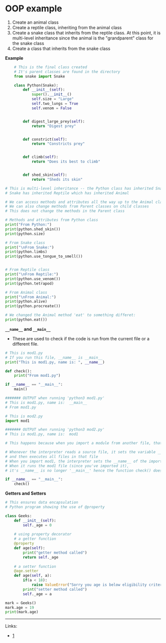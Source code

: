 # OOP example
1. Create an animal class
2. Create a reptile class, inheriting from the animal class
3. Create a snake class that inherits from the reptile class. At this point, it is multi-level inheritance since the animal is the "grandparent" class for the snake class
4. Create a class that inherits from the snake class


**Example**
```python
    # This is the final class created
    # It's parent classes are found in the directory
    from snake import Snake

    class Python(Snake):
        def __init__(self):
            super().__init__()
            self.size = "Large"
            self.two_lungs = True
            self.venom = False


        def digest_large_prey(self):
            return "Digest prey"


        def constrict(self):
            return "Constricts prey"


        def climb(self):
            return "Does its best to climb"


        def shed_skin(self):
            return "Sheds its skin"
```

```python
# This is multi-level inheritance -- the Python class has inherited Snake while
# Snake has inherited Reptile which has inherited Animal

# We can access methods and attributes all the way up to the Animal class
# We can also change methods from Parent classes on child classes
# This does not change the methods in the Parent class

# Methods and attributes from Python class
print("From Python:")
print(python.shed_skin())
print(python.size)

# From Snake class
print("\nFrom Snake:")
print(python.limbs)
print(python.use_tongue_to_smell())


# From Reptile class
print("\nFrom Reptile:")
print(python.use_venom())
print(python.tetrapod)

# From Animal class
print("\nFrom Animal:")
print(python.alive)
print(python.procreate())

# We changed the Animal method 'eat' to something differet:
print(python.eat())
```

**```__name__``` and ```__main__```**
- These are used to check if the code is run from the current file or a different file.

```python
# This is mod1.py
# If you run this file, __name__ is __main__
print("This is mod1.py, name is: ", __name__)

def check():
    print("From mod1.py")

if __name__ == "__main__":
    main()

####### OUTPUT when running 'python3 mod1.py'
# This is mod1.py, name is:  __main__
# From mod1.py
```

```python
# This is mod2.py
import mod1

####### OUTPUT when running 'python3 mod2.py'
# This is mod1.py, name is:  mod1
```

```python
# This happens because when you import a module from another file, that file is no longer called __main__

# Whenever the interpreter reads a source file, it sets the variable __name__
# and then executes all files in that file
# When you import mod1, the interpreter sets the __name__ of the import as mod1
# When it runs the mod1 file (since you've imported it), 
# it's __name__ is no longer '__main__' hence the function check() does not run

if __name__ == "__main__":
    check()
```

**Getters and Setters**
```python
# This ensures data encapsulation
# Python program showing the use of @property 

class Geeks: 
	def __init__(self): 
		self._age = 0
	
	# using property decorator 
	# a getter function 
	@property
	def age(self): 
		print("getter method called") 
		return self._age 
	
	# a setter function 
	@age.setter 
	def age(self, a): 
		if(a < 18): 
			raise ValueError("Sorry you age is below eligibility criteria") 
		print("setter method called") 
		self._age = a 

mark = Geeks() 
mark.age = 19
print(mark.age) 
```
---
Links:
- [1](https://stackoverflow.com/questions/419163/what-does-if-name-main-do)